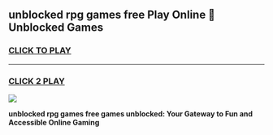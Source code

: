 
## unblocked rpg games free Play Online 👋 Unblocked Games
<h3>
<a href="https://premium.freeplayer.one?title=unblocked_rpg_games_free&ref=19F">CLICK TO PLAY</a></h3>
<hr>

<h3>
<a href="https://premium.freeplayer.one?title=unblocked_rpg_games_free&ref=19F">CLICK 2 PLAY</a>
  
</h3>

<a href="https://premium.freeplayer.one?title=unblocked_rpg_games_free&ref=19F"><img src="https://clearcache.store/games.png"></a>


**unblocked rpg games free games unblocked: Your Gateway to Fun and Accessible Online Gaming**
